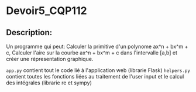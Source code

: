 # Devoir5_CQP112

## Description:

Un programme qui peut: Calculer la primitive d'un polynome ax^n + bx^m + c, Calculer l'aire sur la courbe ax^n + bx^m + c
dans l'intervalle \[a,b\] et créer une répresentation graphique.

`app.py` contient tout le code lié à l'application web (librarie Flask)
`helpers.py` contient toutes les fonctions liées au traitement de l'user input et le calcul des intégrales (librarie re et sympy)
